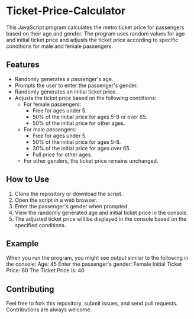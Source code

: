 # Ticket-Price-Calculator

This JavaScript program calculates the metro ticket price for passengers based on their age and gender. The program uses random values for age and initial ticket price and adjusts the ticket price according to specific conditions for male and female passengers.

## Features

- Randomly generates a passenger's age.
- Prompts the user to enter the passenger's gender.
- Randomly generates an initial ticket price.
- Adjusts the ticket price based on the following conditions:
  - For female passengers:
    - Free for ages under 5.
    - 50% of the initial price for ages 5-8 or over 65.
    - 50% of the initial price for other ages.
  - For male passengers:
    - Free for ages under 5.
    - 50% of the initial price for ages 5-8.
    - 30% of the initial price for ages over 65.
    - Full price for other ages.
  - For other genders, the ticket price remains unchanged.

## How to Use

1. Clone the repository or download the script.
2. Open the script in a web browser.
3. Enter the passenger's gender when prompted.
4. View the randomly generated age and initial ticket price in the console.
5. The adjusted ticket price will be displayed in the console based on the specified conditions.

## Example

When you run the program, you might see output similar to the following in the console:
Age: 45
Enter the passenger's gender: Female
Initial Ticket Price: 80
The Ticket Price is: 40

## Contributing

Feel free to fork this repository, submit issues, and send pull requests. Contributions are always welcome.

